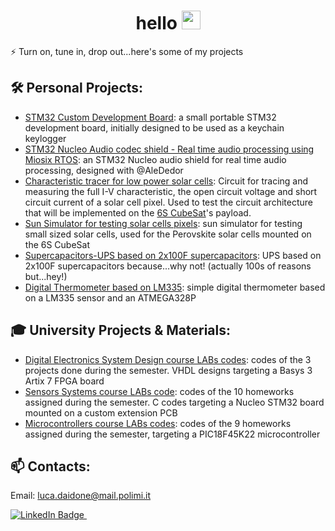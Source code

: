 <div id="header" align="center">
  <h1>
    hello
    <img src="https://media.giphy.com/media/hvRJCLFzcasrR4ia7z/giphy.gif" width="30px"/>
  </h1>
</div>


⚡ Turn on, tune in, drop out...here's some of my projects

## 🛠 Personal Projects:
- [STM32 Custom Development Board](https://github.com/Luca452/STM32-DevBoard): a small portable STM32 development board, initially designed to be used as a keychain keylogger
- [STM32 Nucleo Audio codec shield - Real time audio processing using Miosix RTOS](https://github.com/Luca452/STM32Nucleo-Codec-Shield): an STM32 Nucleo audio shield for real time audio processing, designed with @AleDedor
- [Characteristic tracer for low power solar cells](https://github.com/Luca452/Solar-cell-characteristics-tracer): Circuit for tracing and measuring the full I-V characteristic, the open circuit voltage and short circuit current of a solar cell pixel. Used to test the circuit architecture that will be implemented on the [6S CubeSat](https://polispace.it/6s-cubesat-project/)'s payload.
- [Sun Simulator for testing solar cells pixels](https://github.com/Luca452/Sun-Simulator): sun simulator for testing small sized solar cells, used for the Perovskite solar cells mounted on the 6S CubeSat
- [Supercapacitors-UPS based on 2x100F supercapacitors](https://github.com/Luca452/Supercapacitor-UPS): UPS based on 2x100F supercapacitors because...why not! (actually 100s of reasons but...hey!)
- [Digital Thermometer based on LM335](https://github.com/Luca452/Digital-Thermometer-ATMEGA328P): simple digital thermometer based on a LM335 sensor and an ATMEGA328P
  
## 🎓 University Projects & Materials:
- [Digital Electronics System Design course LABs codes](https://github.com/Luca452/Digital-Electronics-System-Design-LABs): codes of the 3 projects done during the semester. VHDL designs targeting a Basys 3 Artix 7 FPGA board
- [Sensors Systems course LABs code](https://github.com/Luca452/Sensors-Systems-LABs): codes of the 10 homeworks assigned during the semester. C codes targeting a Nucleo STM32 board mounted on a custom extension PCB
- [Microcontrollers course LABs codes](https://github.com/Luca452/Microcontrollori-LABs): codes of the 9 homeworks assigned during the semester, targeting a PIC18F45K22 microcontroller
  
## 📫 Contacts:
Email: luca.daidone@mail.polimi.it
<div id="header" align="left">
    <a href="www.linkedin.com/in/luca-daidone">
      <img src="https://img.shields.io/badge/LinkedIn-blue?style=for-the-badge&logo=linkedin&logoColor=white" alt="LinkedIn Badge"/>
    </a>
    <img src="https://komarev.com/ghpvc/?username=Luca452&style=flat-square&color=blue" alt=""/>
</div>

